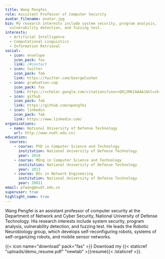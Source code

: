 ```yaml
---
title: Wang Pengfei
role: Assistant Professor of Computer Security
avatar_filename: avatar.jpg
bio: My research interests include system security, program analysis,
  vulnerability detection, and fuzzing test.
interests:
  - Artificial Intelligence
  - Computational Linguistics
  - Information Retrieval
social:
  - icon: envelope
    icon_pack: fas
    link: /#contact
  - icon: twitter
    icon_pack: fab
    link: https://twitter.com/GeorgeCushen
  - icon: graduation-cap
    icon_pack: fas
    link: https://scholar.google.com/citations?user=QRj2MkIAAAAJ&hl=zh-CN&oi=sra
  - icon: github
    icon_pack: fab
    link: https://github.com/wpengfei
  - icon: linkedin
    icon_pack: fab
    link: https://www.linkedin.com/
organizations:
  - name: National University of Defense Technology
    url: http://www.nudt.edu.cn/
education:
  courses:
    - course: PhD in Computer Science and Technology
      institution: National University of Defense Technology
      year: 2018
    - course: MEng in Computer Science and Technology
      institution: National University of Defense Technology
      year: 2013
    - course: BSc in Network Engineering
      institution: National University of Defense Technology
      year: 20011
email: pfwang@nudt.edu.cn
superuser: true
highlight_name: true
---
```

Wang Pengfei is an assistant professor of computer security at the Department of Network and Cyber Security, National University of Defense Technology. His research interests include system security, program analysis, vulnerability detection, and fuzzing test. He leads the Robotic Neurobiology group, which develops self-reconfiguring robots, systems of self-organizing robots, and mobile sensor networks.



{{< icon name="download" pack="fas" >}} Download my {{< staticref "uploads/demo_resume.pdf" "newtab" >}}resumé{{< /staticref >}}.